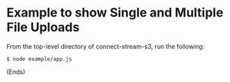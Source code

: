 # Example to show Single and Multiple File Uploads #

From the top-level directory of connect-stream-s3, run the following:

    $ node example/app.js

(Ends)
